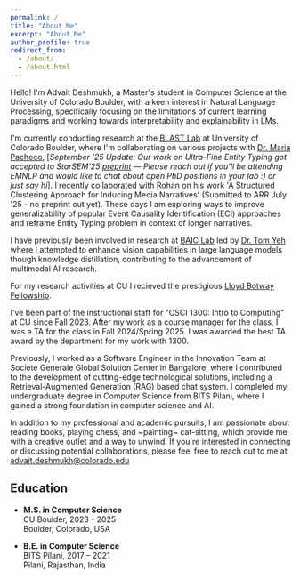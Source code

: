 ```yaml
---
permalink: /
title: "About Me"
excerpt: "About Me"
author_profile: true
redirect_from: 
  - /about/
  - /about.html
---
```


Hello! I'm Advait Deshmukh, a Master's student in Computer Science at the University of Colorado Boulder, with a keen interest in Natural Language Processing, specifically focusing on the limitations of current learning paradigms and working towards interpretability and explainability in LMs. 

I'm currently conducting research at the [BLAST Lab](https://blast-cu.github.io/) at University of Colorado Boulder, where I'm collaborating on various projects with [Dr. Maria Pacheco](https://blast-cu.github.io/mlpacheco/), [*September '25 Update: Our work on Ultra-Fine Entity Typing got accepted to StarSEM'25 [preprint](https://arxiv.org/abs/2410.17355) — Please reach out if you'll be attending EMNLP and would like to chat about open PhD positions in your lab :) or just say hi*]. I recently collaborated with [Rohan](https://www.rohandas.net/) on his work 'A Structured Clustering Approach for Inducing Media Narratives' (Submitted to ARR July '25 - no preprint out yet). These days I am exploring ways to improve generalizability of popular Event Causality Identification (ECI) approaches and reframe Entity Typing problem in context of longer narratives.

I have previously been involved in research at [BAIC Lab](https://baic.center/) led by [Dr. Tom Yeh](https://www.colorado.edu/cs/tom-yeh) where I attempted to enhance vision capabilities in large language models though knowledge distillation, contributing to the advancement of multimodal AI research. 

For my research activities at CU I recieved the prestigious [Lloyd Botway Fellowship](https://www.colorado.edu/engineering/2023/02/14/lloyd-botway-mcompsci70).

I've been part of the instructional staff for "CSCI 1300: Intro to Computing" at CU since Fall 2023. After my work as a course manager for the class, I was a TA for the class in Fall 2024/Spring 2025. I was awarded the best TA award by the department for my work with 1300.

Previously, I worked as a Software Engineer in the Innovation Team at Societe Generale Global Solution Center in Bangalore, where I contributed to the development of cutting-edge technological solutions, including a Retrieval-Augmented Generation (RAG) based chat system. I completed my undergraduate degree in Computer Science from BITS Pilani, where I gained a strong foundation in computer science and AI. 

In addition to my professional and academic pursuits, I am passionate about reading books, playing chess, and ~painting~ cat-sitting, which provide me with a creative outlet and a way to unwind. If you're interested in connecting or discussing potential collaborations, please feel free to reach out to me at advait.deshmukh@colorado.edu

## Education

- **M.S. in Computer Science**  
  CU Boulder, 2023 - 2025  
  Boulder, Colorado, USA
  
- **B.E. in Computer Science**  
  BITS Pilani, 2017 – 2021  
  Pilani, Rajasthan, India
